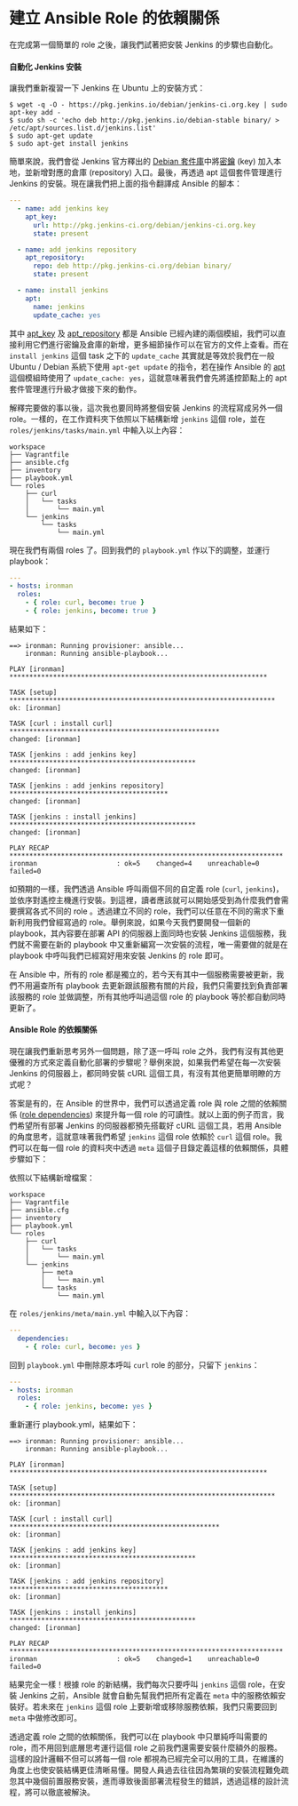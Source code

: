 # 建立 Ansible Role 的依賴關係

在完成第一個簡單的 role 之後，讓我們試著把安裝 Jenkins 的步驟也自動化。

#### 自動化 Jenkins 安裝

讓我們重新複習一下 Jenkins 在 Ubuntu 上的安裝方式：

```shell
$ wget -q -O - https://pkg.jenkins.io/debian/jenkins-ci.org.key | sudo apt-key add -
$ sudo sh -c 'echo deb http://pkg.jenkins.io/debian-stable binary/ > /etc/apt/sources.list.d/jenkins.list'
$ sudo apt-get update
$ sudo apt-get install jenkins
```

簡單來說，我們會從 Jenkins 官方釋出的 [Debian 套件庫](https://pkg.jenkins.io/debian/)中將[密鑰](https://wiki.debian.org/SecureApt) (key) 加入本地，並新增對應的倉庫 (repository) 入口。最後，再透過 apt 這個套件管理進行 Jenkins 的安裝。現在讓我們把上面的指令翻譯成 Ansible 的腳本：

```yml
---
  - name: add jenkins key
    apt_key:
      url: http://pkg.jenkins-ci.org/debian/jenkins-ci.org.key
      state: present

  - name: add jenkins repository
    apt_repository:
      repo: deb http://pkg.jenkins-ci.org/debian binary/
      state: present

  - name: install jenkins
    apt:
      name: jenkins
      update_cache: yes
```

其中 [apt_key](http://docs.ansible.com/ansible/apt_key_module.html) 及 [apt_repository](http://docs.ansible.com/ansible/apt_repository_module.html) 都是 Ansible 已經內建的兩個模組，我們可以直接利用它們進行密鑰及倉庫的新增，更多細節操作可以在官方的文件上查看。而在 `install jenkins` 這個 task 之下的 `update_cache` 其實就是等效於我們在一般 Ubuntu / Debian 系統下使用 `apt-get update` 的指令，若在操作 Ansible 的 [apt](http://docs.ansible.com/ansible/apt_module.html) 這個模組時使用了 `update_cache: yes`，這就意味著我們會先將遙控節點上的 apt 套件管理進行升級才做接下來的動作。

解釋完要做的事以後，這次我也要同時將整個安裝 Jenkins 的流程寫成另外一個 role。一樣的，在工作資料夾下依照以下結構新增 `jenkins` 這個 role，並在 `roles/jenkins/tasks/main.yml` 中輸入以上內容：

```shell
workspace
├── Vagrantfile
├── ansible.cfg
├── inventory
├── playbook.yml
└── roles
    ├── curl
    │   └── tasks
    │       └── main.yml
    └── jenkins
        └── tasks
            └── main.yml
```

現在我們有兩個 roles 了。回到我們的 `playbook.yml` 作以下的調整，並運行 playbook：

```yml
---
- hosts: ironman
  roles:
    - { role: curl, become: true }
    - { role: jenkins, become: true }
```

結果如下：

```shell
==> ironman: Running provisioner: ansible...
    ironman: Running ansible-playbook...

PLAY [ironman] *****************************************************************

TASK [setup] *******************************************************************
ok: [ironman]

TASK [curl : install curl] *****************************************************
changed: [ironman]

TASK [jenkins : add jenkins key] ***********************************************
changed: [ironman]

TASK [jenkins : add jenkins repository] ****************************************
changed: [ironman]

TASK [jenkins : install jenkins] ***********************************************
changed: [ironman]

PLAY RECAP *********************************************************************
ironman                    : ok=5    changed=4    unreachable=0    failed=0
```

如預期的一樣，我們透過 Ansible 呼叫兩個不同的自定義 role (`curl`, `jenkins`)，並依序對遙控主機進行安裝。到這裡，讀者應該就可以開始感受到為什麼我們會需要撰寫各式不同的 role 。透過建立不同的 role，我們可以任意在不同的需求下重新利用我們曾經寫過的 role。舉例來說，如果今天我們要開發一個新的 playbook，其內容要在部署 API 的伺服器上面同時也安裝 Jenkins 這個服務，我們就不需要在新的 playbook 中又重新編寫一次安裝的流程，唯一需要做的就是在 playbook 中呼叫我們已經寫好用來安裝 Jenkins 的 role 即可。

在 Ansible 中，所有的 role 都是獨立的，若今天有其中一個服務需要被更新，我們不用遍查所有 playbook 去更新跟該服務有關的片段，我們只需要找到負責部署該服務的 role 並做調整，所有其他呼叫過這個 role 的 playbook 等於都自動同時更新了。

#### Ansible Role 的依賴關係

現在讓我們重新思考另外一個問題，除了逐一呼叫 role 之外，我們有沒有其他更優雅的方式來定義自動化部署的步驟呢？舉例來說，如果我們希望在每一次安裝 Jenkins 的伺服器上，都同時安裝 cURL 這個工具，有沒有其他更簡單明瞭的方式呢？

答案是有的，在 Ansible 的世界中，我們可以透過定義 role 與 role 之間的依賴關係 ([role dependencies](http://docs.ansible.com/ansible/playbooks_roles.html#role-dependencies)) 來提升每一個 role 的可讀性。就以上面的例子而言，我們希望所有部署 Jenkins 的伺服器都預先搭載好 cURL 這個工具，若用 Ansible 的角度思考，這就意味著我們希望 `jenkins` 這個 role 依賴於 `curl` 這個 role。我們可以在每一個 role 的資料夾中透過 `meta` 這個子目錄定義這樣的依賴關係，具體步驟如下：

依照以下結構新增檔案：

```shell
workspace
├── Vagrantfile
├── ansible.cfg
├── inventory
├── playbook.yml
└── roles
    ├── curl
    │   └── tasks
    │       └── main.yml
    └── jenkins
        ├── meta
        │   └── main.yml
        └── tasks
            └── main.yml
```

在 `roles/jenkins/meta/main.yml` 中輸入以下內容：

```yml
---
  dependencies:
    - { role: curl, become: yes }
```

回到 `playbook.yml` 中刪除原本呼叫 `curl` role 的部分，只留下 `jenkins`：

```yml
---
- hosts: ironman
  roles:
    - { role: jenkins, become: yes }
```

重新運行 playbook.yml，結果如下：

```shell
==> ironman: Running provisioner: ansible...
    ironman: Running ansible-playbook...

PLAY [ironman] *****************************************************************

TASK [setup] *******************************************************************
ok: [ironman]

TASK [curl : install curl] *****************************************************
ok: [ironman]

TASK [jenkins : add jenkins key] ***********************************************
ok: [ironman]

TASK [jenkins : add jenkins repository] ****************************************
ok: [ironman]

TASK [jenkins : install jenkins] ***********************************************
changed: [ironman]

PLAY RECAP *********************************************************************
ironman                    : ok=5    changed=1    unreachable=0    failed=0
```

結果完全一樣！根據 role 的新結構，我們每次只要呼叫 `jenkins` 這個 role，在安裝 Jenkins 之前，Ansible 就會自動先幫我們把所有定義在 `meta` 中的服務依賴安裝好。若未來在 `jenkins` 這個 role 上要新增或移除服務依賴，我們只需要回到 `meta` 中做修改即可。

透過定義 role 之間的依賴關係，我們可以在 playbook 中只單純呼叫需要的 role，而不用回到底層思考運行這個 role 之前我們還需要安裝什麼額外的服務。這樣的設計邏輯不但可以將每一個 role 都視為已經完全可以用的工具，在維護的角度上也使安裝結構更佳清晰易懂。開發人員過去往往因為繁瑣的安裝流程難免疏忽其中幾個前置服務安裝，進而導致後面部署流程發生的錯誤，透過這樣的設計流程，將可以徹底被解決。

